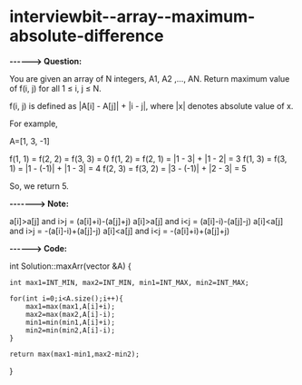 # interviewbit--array--maximum-absolute-difference

**------> Question:**

You are given an array of N integers, A1, A2 ,…, AN. Return maximum value of f(i, j) for all 1 ≤ i, j ≤ N.

f(i, j) is defined as |A[i] - A[j]| + |i - j|, where |x| denotes absolute value of x.

For example,

A=[1, 3, -1]

f(1, 1) = f(2, 2) = f(3, 3) = 0
f(1, 2) = f(2, 1) = |1 - 3| + |1 - 2| = 3
f(1, 3) = f(3, 1) = |1 - (-1)| + |1 - 3| = 4
f(2, 3) = f(3, 2) = |3 - (-1)| + |2 - 3| = 5

So, we return 5.

**-------> Note:**

a[i]>a[j] and i>j = (a[i]+i)-(a[j]+j)
a[i]>a[j] and i<j = (a[i]-i)-(a[j]-j)
a[i]<a[j] and i>j = -(a[i]-i)+(a[j]-j)
a[i]<a[j] and i<j = -(a[i]+i)+(a[j]+j)


**------> Code:**

int Solution::maxArr(vector<int> &A) {
    
    int max1=INT_MIN, max2=INT_MIN, min1=INT_MAX, min2=INT_MAX;

    for(int i=0;i<A.size();i++){
        max1=max(max1,A[i]+i);
        max2=max(max2,A[i]-i);
        min1=min(min1,A[i]+i);
        min2=min(min2,A[i]-i);
    }

    return max(max1-min1,max2-min2);
}
